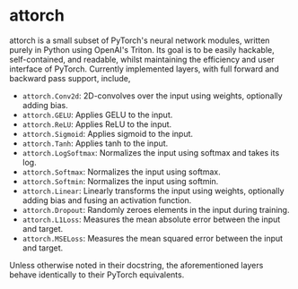 # attorch

attorch is a small subset of PyTorch's neural network modules, written purely in Python using OpenAI's Triton. Its goal is to be easily hackable, self-contained, and readable, whilst maintaining the efficiency and user interface of PyTorch. Currently implemented layers, with full forward and backward pass support, include,

* ```attorch.Conv2d```: 2D-convolves over the input using weights, optionally adding bias.
* ```attorch.GELU```: Applies GELU to the input.
* ```attorch.ReLU```: Applies ReLU to the input.
* ```attorch.Sigmoid```: Applies sigmoid to the input.
* ```attorch.Tanh```: Applies tanh to the input.
* ```attorch.LogSoftmax```: Normalizes the input using softmax and takes its log.
* ```attorch.Softmax```: Normalizes the input using softmax.
* ```attorch.Softmin```: Normalizes the input using softmin.
* ```attorch.Linear```: Linearly transforms the input using weights, optionally adding bias and fusing an activation function.
* ```attorch.Dropout```: Randomly zeroes elements in the input during training.
* ```attorch.L1Loss```: Measures the mean absolute error between the input and target.
* ```attorch.MSELoss```: Measures the mean squared error between the input and target.

Unless otherwise noted in their docstring, the aforementioned layers behave identically to their PyTorch equivalents.
